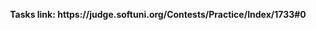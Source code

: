 <p align="center">
  <b>Tasks link: https://judge.softuni.org/Contests/Practice/Index/1733#0</b><br>
</p>
